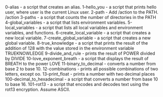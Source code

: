 0-alias - a script that creates an alias.
1-hello_you - a script that prints hello user, where user is the current Linux user.
2-path - Add /action to the PATH. /action
3-paths -  a script that counts the number of directories in the PATH
4-global_variables - a script that lists environment variables.
5-local_variables - a script that lists all local variables and environment variables, and functions.
6-create_local_variable - a script that creates a new local variable.
7-create_global_variable -  a script that creates a new global variable.
8-true_knowledge -  a script that prints the result of the addition of 128 with the value stored in the environment variable TRUEKNOWLEDGE
9-divide_and_rule - prints the result of POWER divided by DIVIDE
10-love_exponent_breath -  a script that displays the result of BREATH to the power LOVE
11-binary_to_decimal - converts a number from base 2 to base 10.
12-combinations - prints all possible combinations of two letters, except oo.
13-print_float - prints a number with two decimal places
100-decimal_to_hexadecimal -  a script that converts a number from base 10 to base 16.
101-rot13 - a script that encodes and decodes text using the rot13 encryption. Assume ASCII.

